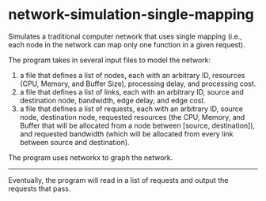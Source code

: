 # network-simulation-single-mapping

Simulates a traditional computer network that uses single mapping 
(i.e., each node in the network can map only one function in a given request).


The program takes in several input files to model the network: 
<ol>
  <li>a file that defines a list of nodes, each with an arbitrary ID, resources 
    (CPU, Memory, and Buffer Size), processing delay, and processing cost.</li>
  <li>a file that defines a list of links, each with an arbitrary ID, source and
    destination node, bandwidth, edge delay, and edge cost.</li>
  <li>a file that defines a list of requests, each with an arbitrary ID, source node,
    destination node, requested resources (the CPU, Memory, and Buffer that will be 
    allocated from a node between [source, destination]), and requested bandwidth (which
    will be allocated from every link between source and destination).</li>
</ol>


The program uses networkx to graph the network.

------------
Eventually, the program will read in a list of requests and output the requests that pass.
